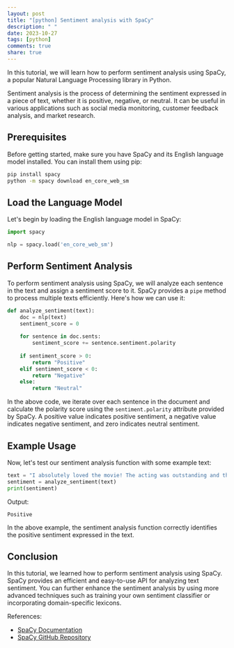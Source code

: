 ```yaml
---
layout: post
title: "[python] Sentiment analysis with SpaCy"
description: " "
date: 2023-10-27
tags: [python]
comments: true
share: true
---
```


In this tutorial, we will learn how to perform sentiment analysis using SpaCy, a popular Natural Language Processing library in Python.

Sentiment analysis is the process of determining the sentiment expressed in a piece of text, whether it is positive, negative, or neutral. It can be useful in various applications such as social media monitoring, customer feedback analysis, and market research.

## Prerequisites

Before getting started, make sure you have SpaCy and its English language model installed. You can install them using pip:

```bash
pip install spacy
python -m spacy download en_core_web_sm
```

## Load the Language Model

Let's begin by loading the English language model in SpaCy:

```python
import spacy

nlp = spacy.load('en_core_web_sm')
```

## Perform Sentiment Analysis

To perform sentiment analysis using SpaCy, we will analyze each sentence in the text and assign a sentiment score to it. SpaCy provides a `pipe` method to process multiple texts efficiently. Here's how we can use it:

```python
def analyze_sentiment(text):
    doc = nlp(text)
    sentiment_score = 0
    
    for sentence in doc.sents:
        sentiment_score += sentence.sentiment.polarity
    
    if sentiment_score > 0:
        return "Positive"
    elif sentiment_score < 0:
        return "Negative"
    else:
        return "Neutral"
```

In the above code, we iterate over each sentence in the document and calculate the polarity score using the `sentiment.polarity` attribute provided by SpaCy. A positive value indicates positive sentiment, a negative value indicates negative sentiment, and zero indicates neutral sentiment.

## Example Usage

Now, let's test our sentiment analysis function with some example text:

```python
text = "I absolutely loved the movie! The acting was outstanding and the plot kept me hooked till the end."
sentiment = analyze_sentiment(text)
print(sentiment)
```

Output:
```
Positive
```

In the above example, the sentiment analysis function correctly identifies the positive sentiment expressed in the text.

## Conclusion

In this tutorial, we learned how to perform sentiment analysis using SpaCy. SpaCy provides an efficient and easy-to-use API for analyzing text sentiment. You can further enhance the sentiment analysis by using more advanced techniques such as training your own sentiment classifier or incorporating domain-specific lexicons.

References:
- [SpaCy Documentation](https://spacy.io/)
- [SpaCy GitHub Repository](https://github.com/explosion/spaCy)